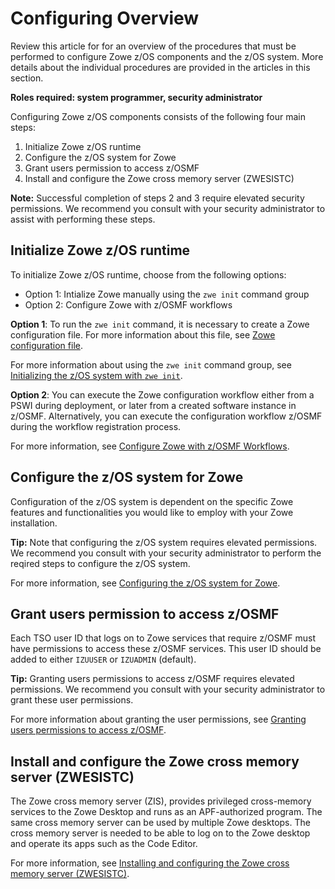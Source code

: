 # Configuring Overview

Review this article for for an overview of the procedures that must be performed to configure Zowe z/OS components and the z/OS system. More details about the individual procedures are provided in the articles in this section. 

**Roles required: system programmer, security administrator**

Configuring Zowe z/OS components consists of the following four main steps:

1. Initialize Zowe z/OS runtime
2. Configure the z/OS system for Zowe
3. Grant users permission to access z/OSMF
4. Install and configure the Zowe cross memory server (ZWESISTC)

**Note:** Successful completion of steps 2 and 3 require elevated security permissions. We recommend you consult with your security administrator to assist with performing these steps. 

## Initialize Zowe z/OS runtime

To initialize Zowe z/OS runtime, choose from the following options:

* Option 1: Intialize Zowe manually using the `zwe init` command group
* Option 2: Configure Zowe with z/OSMF workflows

**Option 1**: To run the `zwe init` command, it is necessary to create a Zowe configuration file. For more information about this file, see [Zowe configuration file](./installandconfig/#zowe-configuration-file). 

For more information about using the `zwe init` command group, see [Initializing the z/OS system with `zwe init`](./initialize-zos-system.md).

**Option 2**: You can execute the Zowe configuration workflow either from a PSWI during deployment, or later from a created software instance in z/OSMF. Alternatively, you can execute the configuration workflow z/OSMF during the workflow registration process.

For more information, see [Configure Zowe with z/OSMF Workflows](./configure-zowe-zosmf-workflow.md).

## Configure the z/OS system for Zowe

Configuration of the z/OS system is dependent on the specific Zowe features and functionalities you would like to employ with your Zowe installation. 

**Tip:** Note that configuring the z/OS system requires elevated permissions. We recommend you consult with your security administrator to perform the reqired steps to configure the z/OS system.

For more information, see [Configuring the z/OS system for Zowe](./configure-zos-system.md).

## Grant users permission to access z/OSMF

Each TSO user ID that logs on to Zowe services that require z/OSMF must have permissions to access these z/OSMF services. This user ID should be added to either `IZUUSER` or `IZUADMIN` (default). 

**Tip:** Granting users permissions to access z/OSMF requires elevated permissions. We recommend you consult with your security administrator to grant these user permissions.

For more information about granting the user permissions, see [Granting users permissions to access z/OSMF](./grant-user-permission-zosmf.md).

## Install and configure the Zowe cross memory server (ZWESISTC)

The Zowe cross memory server (ZIS), provides privileged cross-memory services to the Zowe Desktop and runs as an APF-authorized program. The same cross memory server can be used by multiple Zowe desktops. The cross memory server is needed to be able to log on to the Zowe desktop and operate its apps such as the Code Editor. 

For more information, see [Installing and configuring the Zowe cross memory server (ZWESISTC)](./configure-xmem-server.md).



